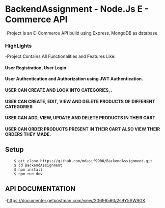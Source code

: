 # BackendAssignment - Node.Js E - Commerce API
-Project is an E-Commerce API build using Express, MongoDB as database.

### HighLights 
-Project Contains All Functionalities and Features Like:
#### User Registration, User Login.
#### User Authentication and Authorization using JWT Authentication.
#### USER CAN CREATE AND LOOK INTO CATEGORIES, .
#### USER CAN CREATE, EDIT, VIEW AND DELETE PRODUCTS OF DIFFERENT CATEGORIES
#### USER CAN ADD, VIEW, UPDATE AND DELETE PRODUCTS IN THEIR CART.
#### USER CAN ORDER PRODUCTS PRESENT IN THEIR CART ALSO VIEW THEIR ORDERS THEY MADE.

## Setup

```
    $ git clone https://github.com/mdasif9900/BackendAssignment.git
    $ cd BackendAssignment
    $ npm install
    $ npm run dev

```

## API DOCUMENTATION
-https://documenter.getpostman.com/view/20696560/2s9Y5SWRGK
